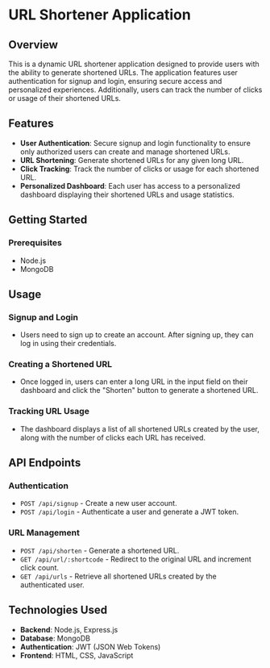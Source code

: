 # URL Shortener Application

## Overview
This is a dynamic URL shortener application designed to provide users with the ability to generate shortened URLs. The application features user authentication for signup and login, ensuring secure access and personalized experiences. Additionally, users can track the number of clicks or usage of their shortened URLs.

## Features
- **User Authentication**: Secure signup and login functionality to ensure only authorized users can create and manage shortened URLs.
- **URL Shortening**: Generate shortened URLs for any given long URL.
- **Click Tracking**: Track the number of clicks or usage for each shortened URL.
- **Personalized Dashboard**: Each user has access to a personalized dashboard displaying their shortened URLs and usage statistics.

## Getting Started

### Prerequisites
- Node.js
- MongoDB

## Usage

### Signup and Login
- Users need to sign up to create an account. After signing up, they can log in using their credentials.

### Creating a Shortened URL
- Once logged in, users can enter a long URL in the input field on their dashboard and click the "Shorten" button to generate a shortened URL.

### Tracking URL Usage
- The dashboard displays a list of all shortened URLs created by the user, along with the number of clicks each URL has received.

## API Endpoints

### Authentication
- `POST /api/signup` - Create a new user account.
- `POST /api/login` - Authenticate a user and generate a JWT token.

### URL Management
- `POST /api/shorten` - Generate a shortened URL.
- `GET /api/url/:shortcode` - Redirect to the original URL and increment click count.
- `GET /api/urls` - Retrieve all shortened URLs created by the authenticated user.

## Technologies Used
- **Backend**: Node.js, Express.js
- **Database**: MongoDB
- **Authentication**: JWT (JSON Web Tokens)
- **Frontend**: HTML, CSS, JavaScript
